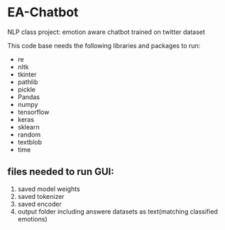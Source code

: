 # EA-Chatbot
NLP class project: emotion aware chatbot trained on twitter dataset

This code base needs the following libraries and packages to run:
- re
- nltk
- tkinter
- pathlib
- pickle
- Pandas
- numpy
- tensorflow
- keras
- sklearn
- random
- textblob
- time
## files needed to run GUI:
1. saved model weights
2. saved tokenizer
3. saved encoder
4. output folder including answere datasets as text(matching classified emotions)

